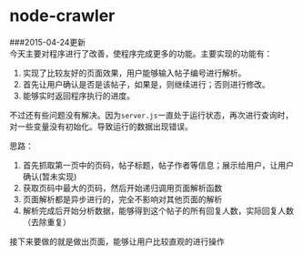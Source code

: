 # node-crawler

###2015-04-24更新  
今天主要对程序进行了改善，使程序完成更多的功能。主要实现的功能有：
1. 实现了比较友好的页面效果，用户能够输入帖子编号进行解析。  
2. 首先让用户确认是否是该帖子，如果是，则继续进行；否则进行修改。  
3. 能够实时返回程序执行的进度。  

不过还有些问题没有解决。因为`server.js`一直处于运行状态，再次进行查询时，对一些变量没有初始化。导致运行的数据出现错误。 

思路：  
1. 首先抓取第一页中的页码，帖子标题，帖子作者等信息；展示给用户，让用户确认(暂未实现)  
2. 获取页码中最大的页码，然后开始递归调用页面解析函数  
3. 页面解析都是异步进行的，完全不影响对其他页面的解析  
4. 解析完成后开始分析数据，能够得到这个帖子的所有回复人数，实际回复人数（去除重复）  

接下来要做的就是做出页面，能够让用户比较直观的进行操作

